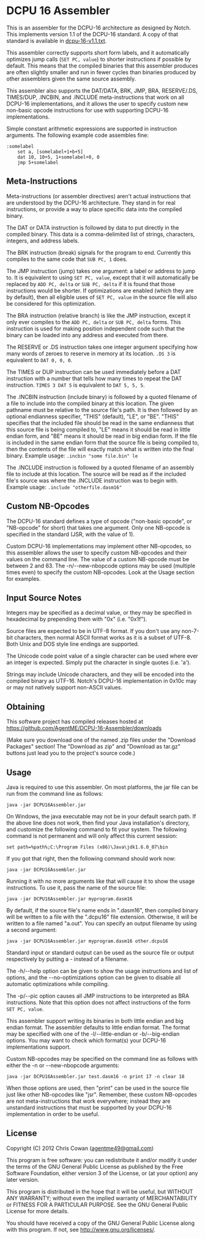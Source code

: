 DCPU 16 Assembler
=================

This is an assembler for the DCPU-16 architecture as designed by
Notch. This implements version 1.1 of the DCPU-16 standard. A copy of
that standard is available in [dcpu-16-v1.1.txt](dcpu-16-v1.1.txt).

This assembler correctly supports short form labels, and it
automatically optimizes jump calls (`SET PC, value`) to shorter
instructions if possible by default. This means that the compiled
binaries that this assembler produces are often slightly smaller and
run in fewer cycles than binaries produced by other assemblers given
the same source assembly.

This assembler also supports the DAT/DATA, BRK, JMP, BRA, RESERVE/.DS,
TIMES/DUP, .INCBIN, and .INCLUDE meta-instructions that work on all
DCPU-16 implementations, and it allows the user to specify custom new
non-basic opcode instructions for use with supporting DCPU-16
implementations.

Simple constant arithmetic expressions are supported in instruction
arguments. The following example code assembles fine:

    :somelabel
        set a, [somelabel+1+b+5]
        dat 10, 10+5, 1+somelabel+0, 0
        jmp 5+somelabel

Meta-Instructions
-----------------

Meta-instructions (or assembler directives) aren't actual instructions
that are understood by the DCPU-16 architecture. They stand in for
real instructions, or provide a way to place specific data into the
compiled binary.

The DAT or DATA instruction is followed by data to put directly in the
compiled binary. This data is a comma-delimited list of strings,
characters, integers, and address labels.

The BRK instruction (break) signals for the program to end. Currently
this compiles to the same code that `SUB PC, 1` does.

The JMP instruction (jump) takes one argument: a label or address to
jump to. It is equivalent to using `SET PC, value`, except that it
will automatically be replaced by `ADD PC, delta` or `SUB PC, delta`
if it is found that those instructions would be shorter. If
optimizations are enabled (which they are by default), then all
eligible uses of `SET PC, value` in the source file will also be
considered for this optimization.

The BRA instruction (relative branch) is like the JMP instruction,
except it only ever compiles to the `ADD PC, delta` or `SUB PC, delta`
forms. This instruction is used for making position independent code
such that the binary can be loaded into any address and executed from
there.

The RESERVE or .DS instruction takes one integer argument specifying
how many words of zeroes to reserve in memory at its location. `.DS 3`
is equivalent to `DAT 0, 0, 0`.

The TIMES or DUP instruction can be used immediately before a DAT
instruction with a number that tells how many times to repeat the DAT
instruction. `TIMES 3 DAT 5` is equivalent to `DAT 5, 5, 5`.

The .INCBIN instruction (include binary) is followed by a quoted
filename of a file to include into the compiled binary at this
location. The given pathname must be relative to the source file's
path. It is then followed by an optional endianness specifier, "THIS"
(default), "LE", or "BE". "THIS" specifies that the included file
should be read in the same endianness that this source file is being
compiled to, "LE" means it should be read in little endian form, and
"BE" means it should be read in big endian form. If the file is
included in the same endian form that the source file is being
compiled to, then the contents of the file will exactly match what is
written into the final binary. Example usage: `.incbin "some file.bin"
le`

The .INCLUDE instruction is followed by a quoted filename of an
assembly file to include at this location. The source will be read as
if the included file's source was where the .INCLUDE instruction was
to begin with. Example usage: `.include "otherfile.dasm16"`

Custom NB-Opcodes
-----------------

The DCPU-16 standard defines a type of opcode ("non-basic opcode", or
"NB-opcode" for short) that takes one argument. Only one NB-opcode is
specified in the standard (JSR, with the value of 1).

Custom DCPU-16 implementations may implement other NB-opcodes, so this
assembler allows the user to specify custom NB-opcodes and their
values on the command line. The value of a custom NB-opcode must be
between 2 and 63. The -n/--new-nbopcode options may be used (multiple
times even) to specify the custom NB-opcodes. Look at the Usage
section for examples.

Input Source Notes
------------------

Integers may be specified as a decimal value, or they may be specified
in hexadecimal by prepending them with "0x" (i.e. "0x1f").

Source files are expected to be in UTF-8 format. If you don't use any
non-7-bit characters, then normal ASCII format works as it is a subset
of UTF-8. Both Unix and DOS style line endings are supported.

The Unicode code point value of a single character can be used where
ever an integer is expected. Simply put the character in single quotes
(i.e. 'a').

Strings may include Unicode characters, and they will be encoded into
the compiled binary as UTF-16. Notch's DCPU-16 implementation in 0x10c
may or may not natively support non-ASCII values.

Obtaining
---------

This software project has compiled releases hosted at
https://github.com/AgentME/DCPU-16-Assembler/downloads

(Make sure you download one of the named .zip files under the
"Download Packages" section! The "Download as zip" and "Download as
tar.gz" buttons just lead you to the project's source code.)

Usage
-----

Java is required to use this assembler. On most platforms, the jar
file can be run from the command line as follows:

    java -jar DCPU16Assembler.jar

On Windows, the java executable may not be in your default search
path. If the above line does not work, then find your Java
installation's directory, and customize the following command to fit
your system. The following command is not permanent and will only
affect this current session:

    set path=%path%;C:\Program Files (x86)\Java\jdk1.6.0_07\bin

If you got that right, then the following command should work now:

    java -jar DCPU16Assembler.jar

Running it with no more arguments like that will cause it to show the
usage instructions. To use it, pass the name of the source file:

    java -jar DCPU16Assembler.jar myprogram.dasm16

By default, if the source file's name ends in ".dasm16", then compiled
binary will be written to a file with the ".dcpu16" file extension.
Otherwise, it will be written to a file named "a.out". You can specify
an output filename by using a second argument:

    java -jar DCPU16Assembler.jar myprogram.dasm16 other.dcpu16

Standard input or standard output can be used as the source file or
output respectively by putting a - instead of a filename.

The -h/--help option can be given to show the usage instructions and
list of options, and the --no-optimizations option can be given to
disable all automatic optimizations while compiling.

The -p/--pic option causes all JMP instructions to be interpreted as
BRA instructions. Note that this option does not affect instructions
of the form `SET PC, value`.

This assembler support writing its binaries in both little endian and
big endian format. The assembler defaults to little endian format. The
format may be specified with one of the -l/--little-endian or
-b/--big-endian options. You may want to check which format(s) your
DCPU-16 implementations support.

Custom NB-opcodes may be specified on the command line as follows with
either the -n or --new-nbopcode arguments:

    java -jar DCPU16Assembler.jar test.dasm16 -n print 17 -n clear 18

When those options are used, then "print" can be used in the source
file just like other NB-opcodes like "jsr". Remember, these custom
NB-opcodes are not meta-instructions that work everywhere; instead
they are unstandard instructions that must be supported by your
DCPU-16 implementation in order to be useful.

License
-------

Copyright (C) 2012 Chris Cowan (agentme49@gmail.com)

This program is free software: you can redistribute it and/or modify
it under the terms of the GNU General Public License as published by
the Free Software Foundation, either version 3 of the License, or (at
your option) any later version.

This program is distributed in the hope that it will be useful, but
WITHOUT ANY WARRANTY; without even the implied warranty of
MERCHANTABILITY or FITNESS FOR A PARTICULAR PURPOSE.  See the GNU
General Public License for more details.

You should have received a copy of the GNU General Public License
along with this program.  If not, see <http://www.gnu.org/licenses/>.
